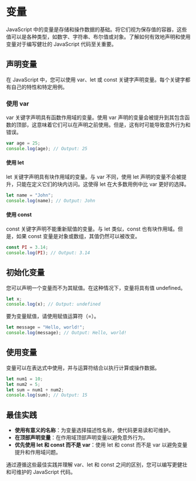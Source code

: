# 变量

JavaScript 中的变量是存储和操作数据的基础。将它们视为保存值的容器，这些值可以是各种类型，如数字、字符串、布尔值或对象。了解如何有效地声明和使用变量对于编写健壮的 JavaScript 代码至关重要。

## 声明变量

在 JavaScript 中，您可以使用 var、let 或 const 关键字声明变量。每个关键字都有自己的特性和特定用例。

### 使用 var

var 关键字声明具有函数作用域的变量。使用 var 声明的变量会被提升到其包含函数的顶部，这意味着它们可以在声明之前使用。但是，这有时可能导致意外行为和错误。

```javascript
var age = 25;
console.log(age); // Output: 25
```

#### 使用 let

let 关键字声明具有块作用域的变量。与 var 不同，使用 let 声明的变量不会被提升，只能在定义它们的块内访问。这使得 let 在大多数用例中比 var 更好的选择。

```javascript
let name = "John";
console.log(name); // Output: John
```

#### 使用 const

const 关键字声明不能重新赋值的变量。与 let 类似，const 也有块作用域。但是，如果 const 变量是对象或数组，其值仍然可以被改变。

```javascript
const PI = 3.14;
console.log(PI); // Output: 3.14
```

## 初始化变量

您可以声明一个变量而不为其赋值。在这种情况下，变量将具有值 undefined。

```javascript
let x;
console.log(x); // Output: undefined
```

要为变量赋值，请使用赋值运算符（=）。

```javascript
let message = "Hello, world!";
console.log(message); // Output: Hello, world!
```

## 使用变量

变量可以在表达式中使用，并与运算符结合以执行计算或操作数据。

```javascript
let num1 = 10;
let num2 = 5;
let sum = num1 + num2;
console.log(sum); // Output: 15
```

## 最佳实践

- **使用有意义的名称**：为变量选择描述性名称，使代码更易读和可维护。
- **在顶部声明变量**：在作用域顶部声明变量以避免意外行为。
- **优先使用 let 和 const 而不是 var**：使用 let 和 const 而不是 var 以避免变量提升和作用域问题。

通过遵循这些最佳实践并理解 var、let 和 const 之间的区别，您可以编写更健壮和可维护的 JavaScript 代码。

